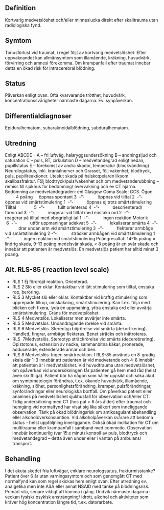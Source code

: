 ## Definition

Kortvarig medvetslöshet och/eller minneslucka direkt efter skalltrauma utan radiologiska fynd.

## Symtom

Tonusförlust vid traumat, i regel följt av kortvarig medvetslöshet. Efter uppvaknandet kan allmänsymtom som illamående, kräkning, huvudvärk, förvirring och amnesi förekomma. Om krampanfall efter traumat innebär detta en ökad risk för intracerebral blödning.

## Status

Påverkan enligt ovan. Ofta kvarvarande trötthet, huvudvärk, koncentrationssvårigheter närmaste dagarna. Ev. synpåverkan.

## Differentialdiagnoser

Epiduralhematom, subaraknoidalblödning, subduralhematom.

## Utredning

Enligt ABCDE –
A – fri luftväg, halsryggsundersökning B – andningsljud och saturation C – puls, BT, cirkulation D – medvetandegrad enligt nedan, pupillstatus E – förekomst av andra skador, temperatur (blockvändning)
Neurologstatus, inkl. kranialnerver och Grasset, följ vakenhet, blodtryck, puls, pupillreaktioner. Uteslut skada på halskotpelaren liksom skallbasfraktur.
Följ blodtryck/puls/vakenhet och om medvetanderubbning – remiss till sjukhus för bedömning/ övervakning och ev CT hjärna.
Bedömning av medvetandegraden: enl Glasgow Coma Scale; GCS.
Ögon               4 poäng     öppnas spontant
3  -”-           öppnas vid tilltal
2  -”-           öppnas vid smärtstimulering
1  -”-           öppnas ej trots smärtstimulering
Tilltal               5  -”-           fullt orienterad
4  -”-           desorienterad/ förvirrad
3  -”-           reagerar vid tilltal med enstaka ord
2  -”-           reagerar på tilltal med obegripligt tal
1  -”-           ingen reaktion
Motorik           6  -”-           utför uppmaningar adekvat
5  -”-           lokaliserar smärta
4  -”-           drar undan arm vid smärtstimulering
3  -”-           flekterar armbåge vid smärtstimulering
2 -”-            sträcker armbågen vid smärtstimulering
1  -”-           ingen reaktion vid smärtstimulering
Poängresultat: 14-15 poäng = lindrig skada, 9-13 poäng medelsvår skada, < 8 poäng är en svår skada och innebär att patienten är medvetslös. En medvetslös patient har alltid minst 3 poäng.

## Alt. RLS-85 ( reaction level scale)

- RLS 1 Ej fördröjd reaktion. Orienterad.
- RLS 2 Slö eller oklar. Kontaktbar vid lätt stimulering som tilltal, enstaka rop, beröring.
- RLS 3 Mycket slö eller oklar. Kontaktbar vid kraftig stimulering som upprepade tillrop, omskakning, smärtstimulering. Kan t.ex. följa med blicken och fixera, lyda en uppmaning, yttra enstaka ord eller avvärja smärtstimulering.
Gräns för medvetslöshet
- RLS 4 Medvetslös. Lokaliserar men avvärjer inte smärta.
- RLS 5 Medvetslös. Undandragande rörelse vid smärta.
- RLS 6 Medvetslös. Stereotyp böjrörelse vid smärta (dekortikering). Handled, fingrar, armbåge flekteras. Benet sträcks och inåtroteras.
- RLS  7Medvetslös. Stereotyp sträckrörelse vid smärta (decerebrering). Opistotonus, extension av nacke, sammanbitna käkar, pronerade, adducerade, extenderade armar och ben.
- RLS 8 Medvetslös. Ingen smärtreaktion.
I RLS-85 används en 8-gradig skala där 1-3 innebär att patienten är vid medvetande och 4-8 innebär att patienten är i medvetslöshet.
Vid huvudtrauma utan medvetslöshet, om opåverkad vid undersökningen får patienten gå hem med råd (helst även skriftliga). Patient bör ha någon som håller uppsikt och söka akut om symtomatologin förändras, t.ex. ökande huvudvärk, illamående, kräkning, slöhet, personlighetsförändring, kramper, pulsförändringar, synförändringar eller neurologiska bortfall.
Om påverkad patient eller anamnes på medvetslöshet sjukhusfall för observation och/eller CT.
Tidig undersökning med CT (hos pat > 6 års ålder) efter traumat och hemgång vid normalfynd har visat sig lika säkert som inneliggande observation.
Tänk på ökad blödningsrisk om antikoagulantiabehandling eller alkoholöverkonsumtion. Vid alkoholpåverkan svårare att bedöma status – helst uppföljning inneliggande. Också ökad indikation för CT om multitrauma eller krampanfall i samband med commotio.
Observation innebär kontinuerlig (var 15:e minut) kontroll av puls, blodtryck och medvetandegrad – detta även under eller i väntan på ambulans/ transport.

## Behandling

I det akuta skedet fria luftvägar, enklare neurologstatus, frakturmisstanke? Patient över 6 år utan varningssymtom och som genomgått CT med normalfynd kan som regel skickas hem enligt ovan. Efter utredning ev. analgetika men inte ASA eller annat NSAID med tanke på blödningsrisk. Primärt vila, senare viktigt att komma i gång. Undvik närmaste dagarna-veckan fysisk/ psykisk ansträngning/ idrott, alkohol och aktiviteter som kräver hög koncentration längre tid, t.ex. datorarbete.

